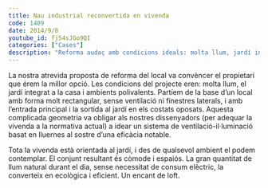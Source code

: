 ```yaml
---
title: Nau industrial reconvertida en vivenda
code: 1409
date: 2014/9/8
youtube_id: fj54sJGo9QI
categories: ["Cases"]
description: "Reforma audaç amb condicions ideals: molta llum, jardí integrat i espais versàtils, convertint el local en un encantador loft amb llum natural i eficiència energètica."
---
```


La nostra atrevida proposta de reforma del local va convèncer el propietari que érem la millor opció. Les condicions del projecte eren: molta llum, el jardí integrat a la casa i ambients polivalents. Partíem de la base d’un local amb forma molt rectangular, sense ventilació ni finestres laterals, i amb l’entrada principal i la sortida al jardí en els costats oposats. Aquesta complicada geometria va obligar als nostres dissenyadors (per adequar la vivenda a la normativa actual) a idear un sistema de ventilació-il·luminació basat en lluernes al sostre d’una eficàcia notable.

Tota la vivenda està orientada al jardí, i des de qualsevol ambient el podem contemplar. El conjunt resultant és còmode i espaiós. La gran quantitat de llum natural durant el dia, sense necessitat de consum elèctric, la converteix en ecològica i eficient. Un encant de loft.
